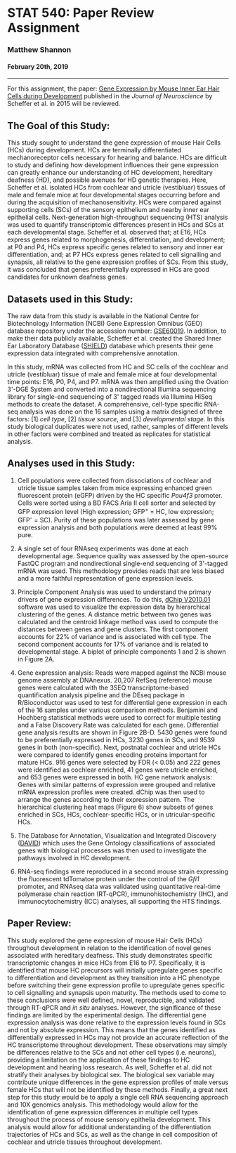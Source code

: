 # STAT 540: Paper Review Assignment
### Matthew Shannon
#### February 20th, 2019
---
For this assignment, the paper: [Gene Expression by Mouse Inner Ear Hair Cells during Development](https://www.ncbi.nlm.nih.gov/pmc/articles/PMC4405555/pdf/zns6366.pdf) published in the *Journal of Neuroscience* by Scheffer et al. in 2015 will be reviewed.

## The Goal of this Study:
This study sought to understand the gene expression of mouse Hair Cells (HCs) during development. HCs are terminally differentiated mechanoreceptor cells necessary for hearing and balance. HCs are difficult to study and defining how development influences their gene expression can greatly enhance our understanding of HC development, hereditary deafness (HD), and possible avenues for HD genetic therapies. Here, Scheffer et al. isolated HCs from cochlear and utricle (vestibluar) tissues of male and female mice at four developmental stages occurring before and during the acquisition of mechanosensitivity. HCs were compared against supporting cells (SCs) of the sensory epithelium and nearby inner ear epithelial cells. Next-generation high-throughput sequencing (HTS) analysis was used to quantify transcriptomic differences present in HCs and SCs at each developmental stage. Scheffer et al. observed that; at E16, HCs express genes related to morphogenesis, differentiation, and development; at P0 and P4, HCs express specific genes related to sensory and inner ear differentiation, and; at P7 HCs express genes related to cell signalling and synapsis, all relative to the gene expression profiles of SCs. From this study, it was concluded that genes preferentially expressed in HCs are good candidates for unknown deafness genes.

## Datasets used in this Study:
The raw data from this study is available in the National Centre for Biotechnology Information (NCBI) Gene Expression Omnibus (GEO) database repository under the accession number: [GSE60019](https://www.ncbi.nlm.nih.gov/geo/query/acc.cgi?acc=GSE60019). In addition, to make their data publicly available, Scheffer et al. created the Shared Inner Ear Laboratory Database ([SHIELD](https://shield.hms.harvard.edu)) database which presents their gene expression data integrated with comprehensive annotation.

In this study, mRNA was collected from HC and SC cells of the cochlear and utricle (vestibluar) tissue of male and female mice at four developmental time points: E16, P0, P4, and P7. mRNA was then amplified using the Ovation 3'-DGE System and converted into a nondirectional Illumina sequencing library for single-end sequencing of 3' tagged reads via Illumina HiSeq methods to create the dataset. A comprehensive, cell-type specific RNA-seq analysis was done on the 16 samples using a matrix designed of three factors: [1] *cell type*, [2] *tissue source*, and [3] *developmental stage*. In this study biological duplicates were not used, rather, samples of different levels in other factors were combined and treated as replicates for statistical analysis.

## Analyses used in this Study:
1. Cell populations were collected from dissociations of cochlear and utricle tissue samples taken from mice expressing enhanced green fluorescent protein (eGFP) driven by the HC specific *Pou4f3* promoter. Cells were sorted using a BD FACS Aria II cell sorter and selected by GFP expression level (High expression; GFP<sup>+</sup> = HC, low expression; GFP<sup>-</sup> = SC). Purity of these populations was later assessed by gene expression analysis and both populations were deemed at least 99% pure.

2.  A single set of four RNAseq experiments was done at each developmental age. Sequence quality was assessed by the open-source FastQC program and nondirectional single-end sequencing of 3'-tagged mRNA was used. This methodology provides reads that are less biased and a more faithful representation of gene expression levels.

3. Principle Component Analysis was used to understand the primary drivers of gene expression differences. To do this, [dChip V2010.01](https://sites.google.com/site/dchipsoft/) software was used to visualize the expression data by hierarchical clustering of the genes. A distance metric between two genes was calculated and the centroid linkage method was used to compute the distances between genes and gene clusters. The first component accounts for 22% of variance and is associated with cell type. The second component accounts for 17% of variance and is related to developmental stage. A biplot of principle components 1 and 2 is shown in Figure 2A.

4. Gene expression analysis: Reads were mapped against the NCBI mouse genome assembly at DNAnexus. 20,207 RefSeq (reference) mouse genes were calculated with the 3SEQ transcriptome-based quantification analysis pipeline and the DEseq package in R/Bioconductor was used to test for differential gene expression in each of the 16 samples under various comparison methods. Benjamini and Hochberg statistical methods were used to correct for multiple testing and a False Discovery Rate was calculated for each gene. Differential gene analysis results are shown in Figure 2B-D. 5430 genes were found to be preferentially expressed in HCs, 3230 genes in SCs, and 9539 genes in both (non-specific). Next, postnatal cochlear and utricle HCs were compared to identify genes encoding proteins important for mature HCs. 916 genes were selected by FDR (< 0.05) and 222 genes were identified as cochlear enriched, 41 genes were utricle enriched, and 653 genes were expressed in both. HC gene network analysis: Genes with similar patterns of expression were grouped and relative mRNA expression profiles were created. dChip was then used to arrange the genes according to their expression pattern. The hierarchical clustering heat maps (Figure 6) show subsets of genes enriched in SCs, HCs, cochlear-specific HCs, or in utricular-specific HCs.

5. The Database for Annotation, Visualization and Integrated Discovery ([DAVID](https://david.ncifcrf.gov/home.jsp)) which uses the Gene Ontology classifications of associated genes with biological processes was then used to investigate the pathways involved in HC development.

6. RNA-seq findings were reproduced in a second mouse strain expressing the fluorescent tdTomatoe protein under the control of the *Gfi1* promoter, and RNAseq data was validated using quantitative real-time polymerase chain reaction (RT-qPCR), immunohistochemistry (IHC), and immunocytochemistry (ICC) analyses, all supporting the HTS findings.


## Paper Review:
This study explored the gene expression of mouse Hair Cells (HCs) throughout development in relation to the identification of novel genes associated with hereditary deafness. This study demonstrates specific transcriptomic changes in mice HCs from E16 to P7. Specifically, it is identified that mouse HC precursors will initially upregulate genes specific to differentiation and development as they transition into a HC phenotype before switching their gene expression profile to upregulate genes specific to cell signalling and synapsis upon maturity. The methods used to come to these conclusions were well defined, novel, reproducible, and validated through RT-qPCR and *in situ* analyses. However, the significance of these findings are limited by the experimental design. The differential gene expression analysis was done relative to the expression levels found in SCs and not by absolute expression. This means that the genes identified as differentially expressed in HCs may not provide an accurate reflection of the HC transcriptome throughout development. These observations may simply be differences relative to the SCs and not other cell types (i.e. neurons), providing a limitation on the application of these findings to HC development and hearing loss research. As well, Scheffer et al. did not stratify their analyses by biological sex. The biological sex variable may contribute unique differences in the gene expression profiles of male versus female HCs that will not be identified by these methods. Finally, a great next step for this study would be to apply a single cell RNA sequencing approach and 10X genomics analysis. This methodology would allow for the identification of gene expression differences in multiple cell types throughout the process of mouse sensory epithelia development. This analysis would allow for additional understanding of the differentiation trajectories of HCs and SCs, as well as the change in cell composition of cochlear and utricle tissues throughout development.
